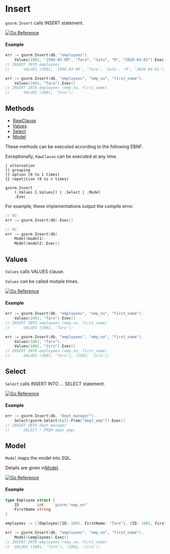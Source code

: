 # Insert
`gsorm.Insert` calls INSERT statement.

[![Go Reference](https://pkg.go.dev/badge/github.com/champon1020/gsorm#Insert.svg)](https://pkg.go.dev/github.com/champon1020/gsorm#Insert)

#### Example
```go
err := gsorm.Insert(db, "employees").
    Values(1001, "1996-03-09", "Taro", "Sato", "M", "2020-04-01").Exec()
// INSERT INTO employees
//      VALUES (1001, '1996-03-09', 'Taro', 'Sato', 'M', '2020-04-01');

err := gsorm.Insert(db, "employees", "emp_no", "first_name").
    Values(1001, "Taro").Exec()
// INSERT INTO employees (emp_no, first_name)
//      VALUES (1001, 'Taro');
```


## Methods
- [RawClause](https://github.com/champon1020/gsorm/tree/main/docs/raw_ja.md#rawclause)
- [Values](https://github.com/champon1020/gsorm/tree/main/docs/insert_ja.md#values)
- [Select](https://github.com/champon1020/gsorm/tree/main/docs/insert_ja.md#select)
- [Model](https://github.com/champon1020/gsorm/tree/main/docs/insert_ja.md#model)

These methods can be executed according to the following EBNF.

Exceptionally, `RawClause` can be executed at any time.

```
| alternation
() grouping
[] option (0 to 1 times)
{} repetition (0 to n times)

gsorm.Insert
    (.Values {.Values}) | .Select | .Model
    .Exec
```

For example, these implementations output the compile error.

```go
// NG
err := gsorm.Insert(db).Exec()

// NG
err := gsorm.Insert(db).
    Model(model1).
    Model(model2).Exec()
```


## Values
`Values` calls VALUES clause.

`Values` can be called mutiple times.

[![Go Reference](https://pkg.go.dev/badge/github.com/champon1020/gsorm#Insert.svg)](https://pkg.go.dev/github.com/champon1020/gsorm#InsertStmt.Values)

#### Example
```go
err := gsorm.Insert(db, "employees", "emp_no", "first_name").
    Values(1001, "Taro").Exec()
// INSERT INTO employees (emp_no, first_name)
//      VALUES (1001, 'Taro');

err := gsorm.Insert(db, "employees", "emp_no", "first_name").
    Values(1001, "Taro").
    Values(1002, "Jiro").Exec()
// INSERT INTO employees (emp_no, first_name)
//      VALUES (1001, 'Taro'), (1002, 'Jiro');
```


## Select
`Select` calls INSERT INTO ... SELECT statement.

[![Go Reference](https://pkg.go.dev/badge/github.com/champon1020/gsorm#Insert.svg)](https://pkg.go.dev/github.com/champon1020/gsorm#InsertStmt.Select)

#### Example
```go
err := gsorm.Insert(db, "dept_manager").
    Select(gsorm.Select(nil).From("dept_emp")).Exec()
// INSERT INTO dept_manager
//      SELECT * FROM dept_emp;
```


## Model
`Model` maps the model into SQL.

Details are given in[Model](https://github.com/champon1020/gsorm/blob/main/docs/model.md).

[![Go Reference](https://pkg.go.dev/badge/github.com/champon1020/gsorm#Insert.svg)](https://pkg.go.dev/github.com/champon1020/gsorm#InsertStmt.Model)

#### Example
```go
type Employee struct {
    ID        int    `gsorm:"emp_no"`
    FirstName string
}

employees := []Employee{{ID: 1001, FirstName: "Taro"}, {ID: 1002, FirstName: "Jiro"}}

err := gsorm.Insert(db, "employees", "emp_no", "first_name").
    Model(&employees).Exec()
// INSERT INTO employees (emp_no, first_name)
//  VALUES (1001, 'Taro'), (1002, 'Jiro');
```
